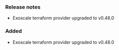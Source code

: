 ### Release notes

- Exoscale terraform provider upgraded to v0.48.0

### Added

- Exoscale terraform provider upgraded to v0.48.0
